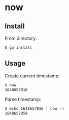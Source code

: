 # now

## Install

From directory:

```bash
$ go install
```

## Usage

Create current timestamp:

```bash
$ now
1648657016
```

Parse timestamp:

```bash
$ echo 1648657016 | now -d
1648657059
```

